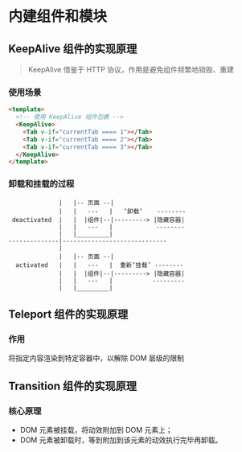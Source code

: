 # 内建组件和模块

## KeepAlive 组件的实现原理

> KeepAlive 借鉴于 HTTP 协议，作用是避免组件频繁地销毁、重建

### 使用场景

```html
<template>
  <!-- 使用 KeepAlive 组件包裹 -->
  <KeepAlive>
    <Tab v-if="currentTab ==== 1"></Tab>
    <Tab v-if="currentTab ==== 2"></Tab>
    <Tab v-if="currentTab ==== 3"></Tab>
  </KeepAlive>
</template>
```

### 卸载和挂载的过程

```shell
              |   |-- 页面 --|  
              |   |   ---   |   ‘卸载‘    --------    
 deactivated  |   |  |组件|--|---------> |隐藏容器|   
              |   |   ---   |            --------  
              |   |_________|  
--------------|-----------------------------
              |
              |   |-- 页面 --|     
  activated   |   |   ---   |  重新‘挂载’ --------   
              |   |  |组件|--|---------> |隐藏容器|
              |   |   ---   |           ---------    
              |   |_________|         

```

## Teleport 组件的实现原理

### 作用

将指定内容渲染到特定容器中，以解除 DOM 层级的限制

## Transition 组件的实现原理

### 核心原理

- DOM 元素被挂载，将动效附加到 DOM 元素上；
- DOM 元素被卸载时，等到附加到该元素的动效执行完毕再卸载。
